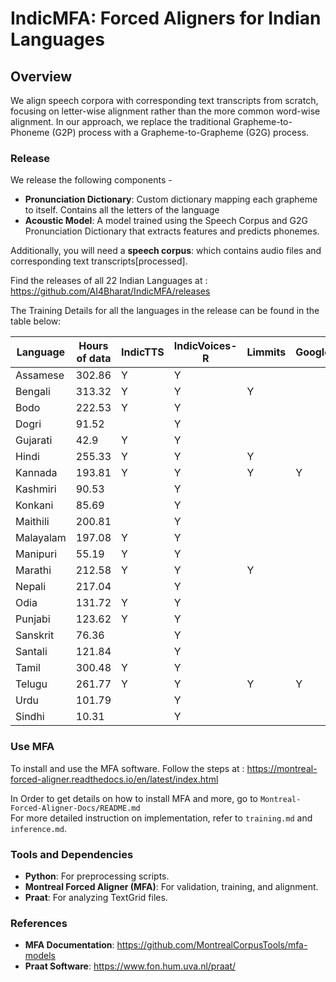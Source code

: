 # IndicMFA: Forced Aligners for Indian Languages

## Overview
We align speech corpora with corresponding text transcripts from scratch, focusing on letter-wise alignment rather than the more common word-wise alignment. In our approach, we replace the traditional Grapheme-to-Phoneme (G2P) process with a Grapheme-to-Grapheme (G2G) process.

### Release
We release the following components -
- **Pronunciation Dictionary**: Custom dictionary mapping each grapheme to itself. Contains all the letters of the language
- **Acoustic Model**: A model trained using the Speech Corpus and G2G Pronunciation Dictionary that extracts features and predicts phonemes.

Additionally, you will need a **speech corpus**: which contains audio files and corresponding text transcripts[processed].

Find the releases of all 22 Indian Languages at : https://github.com/AI4Bharat/IndicMFA/releases

The Training Details for all the languages in the release can be found in the table below:

| Language   | Hours of data | IndicTTS | IndicVoices-R | Limmits | GoogleCrowdSourced | Rasa |
|------------|---------------|----------|---------------|---------|--------------------|------|
| Assamese   | 302.86        | Y        | Y             |         |                    | Y    |
| Bengali    | 313.32        | Y        | Y             | Y       |                    | Y    |
| Bodo       | 222.53        | Y        | Y             |         |                    | Y    |
| Dogri      | 91.52         |          | Y             |         |                    | Y    |
| Gujarati   | 42.9          | Y        | Y             |         |                    |      |
| Hindi      | 255.33        | Y        | Y             | Y       |                    |      |
| Kannada    | 193.81        | Y        | Y             | Y       | Y                  | Y    |
| Kashmiri   | 90.53         |          | Y             |         |                    |      |
| Konkani    | 85.69         |          | Y             |         |                    |      |
| Maithili   | 200.81        |          | Y             |         |                    |      |
| Malayalam  | 197.08        | Y        | Y             |         |                    | Y    |
| Manipuri   | 55.19         | Y        | Y             |         |                    |      |
| Marathi    | 212.58        | Y        | Y             | Y       |                    | Y    |
| Nepali     | 217.04        |          | Y             |         |                    | Y    |
| Odia       | 131.72        | Y        | Y             |         |                    |      |
| Punjabi    | 123.62        | Y        | Y             |         |                    |      |
| Sanskrit   | 76.36         |          | Y             |         |                    |      |
| Santali    | 121.84        |          | Y             |         |                    |      |
| Tamil      | 300.48        | Y        | Y             |         |                    | Y    |
| Telugu     | 261.77        | Y        | Y             | Y       | Y                  |      |
| Urdu       | 101.79        |          | Y             |         |                    |      |
| Sindhi     | 10.31         |          | Y             |         |                    |      |


### Use MFA
To install and use the MFA software. Follow the steps at : https://montreal-forced-aligner.readthedocs.io/en/latest/index.html 

In Order to get details on how to install MFA and more, go to `Montreal-Forced-Aligner-Docs/README.md` <br/>
For more detailed instruction on implementation, refer to `training.md` and `inference.md`.

### Tools and Dependencies
- **Python**: For preprocessing scripts.
- **Montreal Forced Aligner (MFA)**: For validation, training, and alignment.
- **Praat**: For analyzing TextGrid files.

### References
- **MFA Documentation**: https://github.com/MontrealCorpusTools/mfa-models
- **Praat Software**: https://www.fon.hum.uva.nl/praat/

  
